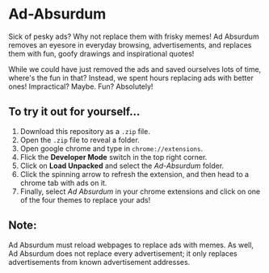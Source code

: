 # Ad-Absurdum

Sick of pesky ads? Why not replace them with frisky memes! Ad Absurdum removes an eyesore in everyday browsing, advertisements, and replaces them with fun, goofy drawings and inspirational quotes!

While we could have just removed the ads and saved ourselves lots of time, where's the fun in that? Instead, we spent hours replacing ads with better ones! Impractical? Maybe. Fun? Absolutely!

## To try it out for yourself...
1) Download this repository as a `.zip` file.
2) Open the `.zip` file to reveal a folder.
3) Open google chrome and type in `chrome://extensions`.
4) Flick the **Developer Mode** switch in the top right corner.
5) Click on **Load Unpacked** and select the *Ad-Absurdum* folder.
6) Click the spinning arrow to refresh the extension, and then head to a chrome tab with ads on it.
7) Finally, select *Ad Absurdum* in your chrome extensions and click on one of the four themes to replace your ads!

## Note:
Ad Absurdum must reload webpages to replace ads with memes. As well, Ad Absurdum does not replace every advertisement; it only replaces advertisements from known advertisement addresses.
